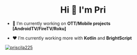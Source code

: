<h1 align="center">Hi 👋 I'm Pri</h1>

- 🔭 I’m currently working on **OTT/Mobile projects [AndroidTV/FireTV/Roku]**

- ❤️ I’m currently working more with **Kotlin** and **BrightScript**

<p align="left"> <a href="https://github.com/ryo-ma/github-profile-trophy"><img src="https://github-profile-trophy.vercel.app/?username=priscila225&column=4&row=1" alt="priscila225" /></a> </p>
